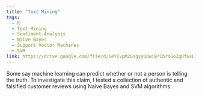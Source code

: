 ```yaml
---
title: "Text Mining"
tags:
  - R
  - Text Mining
  - Sentiment Analysis
  - Naive Bayes
  - Support Vector Machines
  - SVM
link: https://drive.google.com/file/d/1eYIvpM2GsgyyQOwikrIhroGoZgUfGsLj/view?usp=sharing
---
```


Some say machine learning can predict whether or not a person is telling the truth. To
investigate this claim, I tested a collection of authentic and falsified customer reviews
using Naive Bayes and SVM algorithms.
